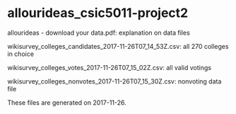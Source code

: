 # allourideas_csic5011-project2

allourideas - download your data.pdf: explanation on data files

wikisurvey_colleges_candidates_2017-11-26T07_14_53Z.csv: all 270 colleges in choice
		
wikisurvey_colleges_votes_2017-11-26T07_15_02Z.csv: all valid votings

wikisurvey_colleges_nonvotes_2017-11-26T07_15_30Z.csv: nonvoting data file 

These files are generated on 2017-11-26.